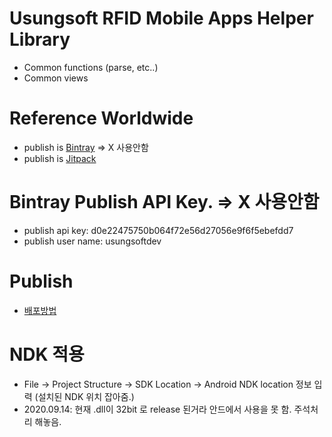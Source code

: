 # Usungsoft RFID Mobile Apps Helper Library
- Common functions (parse, etc..)
- Common views

# Reference Worldwide
- publish is [Bintray](https://bintray.com) => X 사용안함
- publish is [Jitpack](https://github.com/usungsoft/usLibrary)

# Bintray Publish API Key. => X 사용안함
- publish api key: d0e22475750b064f72e56d27056e9f6f5ebefdd7
- publish user name: usungsoftdev

# Publish
- [배포방법](https://sjh1253.tistory.com/entry/Android-Open-Source-Library-%EB%B0%B0%ED%8F%AC)

# NDK 적용
- File -> Project Structure -> SDK Location -> Android NDK location 정보 입력 (설치된 NDK 위치 잡아줌.)
- 2020.09.14: 현재 .dll이 32bit 로 release 된거라 안드에서 사용을 못 함. 주석처리 해놓음.